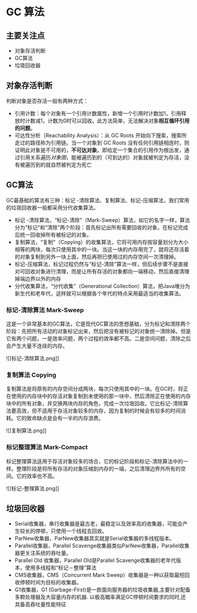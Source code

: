 # GC 算法
## 主要关注点

-   对象存活判断
-   GC算法
-   垃圾回收器

## 对象存活判断

判断对象是否存活一般有两种方式：

-   引用计数：每个对象有一个引用计数属性，新增一个引用时计数加1，引用释放时计数减1，计数为0时可以回收。此方法简单，无法解决对象**相互循环引用的问题**。
-   可达性分析（Reachability Analysis）：从 GC Roots 开始向下搜索，搜索所走过的路径称为引用链。当一个对象到 GC Roots 没有任何引用链相连时，则证明此对象是不可用的，**不可达对象**。即给定一个集合的引用作为根出发，通过引用关系遍历*对象图*，能被遍历到的（可到达的）对象就被判定为存活，没有被遍历到的就自然被判定为死亡

## GC算法

GC最基础的算法有三种：标记 -清除算法、复制算法、标记-压缩算法，我们常用的垃圾回收器一般都采用分代收集算法。

-   标记 -清除算法，“标记-清除”（Mark-Sweep）算法，如它的名字一样，算法分为“标记”和“清除”两个阶段：首先标记出所有需要回收的对象，在标记完成后统一回收掉所有被标记的对象。
-   复制算法，“复制”（Copying）的收集算法，它将可用内存按容量划分为大小相等的两块，每次只使用其中的一块。当这一块的内存用完了，就将还存活着的对象复制到另外一块上面，然后再把已使用过的内存空间一次清理掉。
-   标记-压缩算法，标记过程仍然与“标记-清除”算法一样，但后续步骤不是直接对可回收对象进行清理，而是让所有存活的对象都向一端移动，然后直接清理掉端边界以外的内存
-   分代收集算法，“分代收集”（Generational Collection）算法，把Java堆分为新生代和老年代，这样就可以根据各个年代的特点采用最适当的收集算法。

### 标记-清除算法 Mark-Sweep
这是一个非常基本的GC算法，它是现代GC算法的思想基础，分为标记和清除两个阶段：先把所有活动的对象标记出来，然后把没有被标记的对象统一清除掉。但是它有两个问题，一是效率问题，两个过程的效率都不高。二是空间问题，清除之后会产生大量不连续的内存。

![[标记-清除算法.png]]

### 复制算法 Copying

复制算法是将原有的内存空间分成两块，每次只使用其中的一块。在GC时，将正在使用的内存块中的存活对象复制到未使用的那一块中，然后清除正在使用的内存块中的所有对象，并交换两块内存的角色，完成一次垃圾回收。它比标记-清除算法要高效，但不适用于存活对象较多的内存，因为复制的时候会有较多的时间消耗。它的致命缺点是会有一半的内存浪费。

![[复制算法.png]]

### 标记整理算法 Mark-Compact

标记整理算法适用于存活对象较多的场合，它的标记阶段和标记-清除算法中的一样。整理阶段是将所有存活的对象压缩到内存的一端，之后清理边界外所有的空间。它的效率也不高。

![[标记-整理算法.png]]

## 垃圾回收器

-   Serial收集器，串行收集器是最古老，最稳定以及效率高的收集器，可能会产生较长的停顿，只使用一个线程去回收。
-   ParNew收集器，ParNew收集器其实就是Serial收集器的多线程版本。
-   Parallel收集器，Parallel Scavenge收集器类似ParNew收集器，Parallel收集器更关注系统的吞吐量。
-   Parallel Old 收集器，Parallel Old是Parallel Scavenge收集器的老年代版本，使用多线程和“标记－整理”算法
-   CMS收集器，CMS（Concurrent Mark Sweep）收集器是一种以获取最短回收停顿时间为目标的收集器。
-   G1收集器，G1 (Garbage-First)是一款面向服务器的垃圾收集器,主要针对配备多颗处理器及大容量内存的机器. 以极高概率满足GC停顿时间要求的同时,还具备高吞吐量性能特征